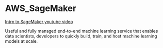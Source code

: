# AWS_SageMaker

[Intro to SageMaker youtube video](https://www.youtube.com/watch?v=ym7NEYEx9x4)

Useful and fully managed end-to-end machine learning service that enables data scientists, developers to quickly build, train, and host machine learning models at scale. 
